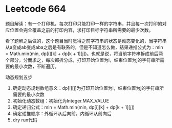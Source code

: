 # Leetcode 664

题目解读：有一个打印机，每次打印只能打印一样的字符串，并且每一次打印的对应位置会完全覆盖之前的打印内容，求打印目标字符串所需要的最少次数。

看了题解之后做的，这个题目当时觉得之前字符串的状态是动态变化的，当字符串从a变成ab变成aba之后是有联系的，但是不知道怎么做，结果递推公式为：min = Math.min(min, dp[i][k] + dp[k + 1][j])。也就是说，将当前字符串拆成前后两个部分，分而求之，每次都拆分成，打印开始位置为i，结束位置为j的字符串所需要的最小次数，不断遍历。



动态规划五步
1. 确定动态规划数组意义：dp[i][j]为打印开始位置为i，结束位置为j的字符串所需要的最小次数
2. 初始化动态数组：初始化为Integer.MAX_VALUE
3. 确定递归公式：min = Math.min(min, dp[i][k] + dp[k + 1][j])
4. 确定递推顺序：外循环从后向前，内循环从前向后
5. dry run代码

